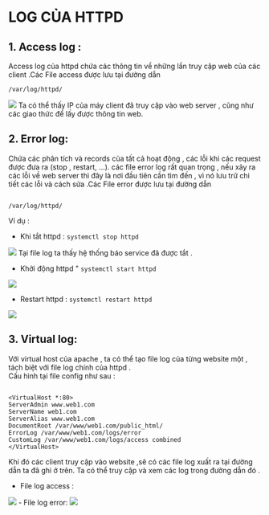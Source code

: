 # LOG CỦA HTTPD  
## 1. Access log :  
Access log của httpd chứa các thông tin về những lần truy cập web của các client .Các File access được lưu tại đường dẫn  
```
/var/log/httpd/
```  
<img src="https://i.imgur.com/kPyL6OS.png">    
Ta có thể thấy IP của máy client đã truy cập vào web server , cũng như các giao thức để lấy được thông tin web.  

## 2. Error log:  
 Chứa các phân tích và records của tất cả hoạt động , các lỗi khi các request được đưa ra (stop , restart, ...). các file error log rất quan trọng , nếu xảy ra các lỗi về web server thì đây là nơi đầu tiên cần tìm đến , vì nó lưu trữ chi tiết các lỗi và cách sửa .Các File error được lưu tại đường dẫn  
 ```
 
/var/log/httpd/
 ```  
 Ví dụ :  
 - Khi tắt httpd : `systemctl stop httpd `  
 <img src="https://i.imgur.com/8EXeD4i.png">  
 Tại file log ta thấy hệ thống báo service đã được tắt .  

 - Khởi động httpd " `systemctl start httpd`  
 <img src="https://i.imgur.com/OTDtTt9.png">   

 - Restart httpd : `systemctl restart httpd`  
 <img src="https://i.imgur.com/uMgviLd.png">   
 

 ## 3. Virtual log:  
 Với virtual host của apache , ta có thể tạo file log của từng website một , tách biệt với file log chính của httpd .  
 Cấu hình tại file config như sau :  
 ```
 
<VirtualHost *:80>
ServerAdmin www.web1.com
ServerName web1.com
ServerAlias www.web1.com
DocumentRoot /var/www/web1.com/public_html/
ErrorLog /var/www/web1.com/logs/error
CustomLog /var/www/web1.com/logs/access combined
</VirtualHost>
 ```  
 Khi đó các client truy cập vào website ,sẽ có các file log xuất ra tại đường dẫn ta đã ghi ở trên. Ta có thể truy cập và xem các log trong đường dẫn đó .  
 - File log access :  
 <img src="https://i.imgur.com/Hs5nUtG.png">  
 - File log error:  
 <img src="https://i.imgur.com/16nZzCz.png">  

 

